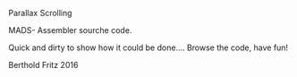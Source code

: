 Parallax Scrolling

MADS- Assembler sourche code.

Quick and dirty to show how it could be done....
Browse the code, have fun!

Berthold Fritz 2016